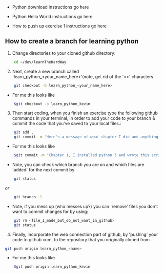 + Python download instructions go here

+ Python Hello World instructions go here

+ How to push up exercise 1 instructions go here

## How to create a branch for learning python

1. Change directories to your cloned github directory:

```bash
    cd ~/dev/learnTheHardWay
```

2. Next, create a new branch called 'learn_python_<your_name_here>'(note, get rid of the '<>' characters

```bash
    git checkout -b learn_python_<your_name_here>
```
+ For me this looks like 

```bash
    $git checkout -b learn_python_kevin
```
3. Then start coding, when you finish an exercise type the following github commands in your terminal, in order to add your code to your branch & commit the code that you've saved to your local files.:

```bash
    git add .
    git commit -m "Here's a message of what chapter I did and anything I else I want to explain for other people reading about this code"
```
+ For me this looks like 

```bash
    $git commit -m "Chapter 1, I installed python 3 and wrote this script to test out my new installation on my mac air"
```
  + Note, you can check which branch you are on and which files are 'added' for the next commit by:

```bash
    git status
```
_or_
```bash
    git branch -l
```
+ Note, if you mess up (who messes up?) you can 'remove' files you don't want to commit changes for by using:
    
```bash
    git rm <file_I_made_but_do_not_want_in_github>
    git status
```

4. Finally, incorporate the web connection part of github, by 'pushing' your code to github.com, to the repository that you originally cloned from.

```bash
git push origin learn_python_<name>
```
+ For me this looks like

```bash    
    $git push origin learn_python_kevin
```
